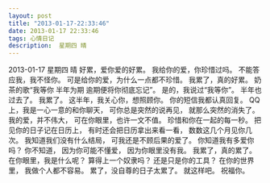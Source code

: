 ```yaml
---
layout: post
title: "2013-01-17-22:33:46"
date: 2013-01-17 22:33:46
tags: 心情日记
description:  星期四 晴
---
```

2013-01-17 星期四 晴 
	好累，爱你爱的好累。
我给你的爱，你珍惜过吗。
不能答应我，我不怪你。
可是给你的爱，为什么一点都不珍惜。
我累了，真的好累。
奶茶的歌“我等你 半年为期 逾期便将你彻底忘记”。
是的，我说过“我等你”。
半年也过去了。
我累了。
这半年，我关心你，想照顾你。
你的短信我都认真回复。
QQ上，我是一心一意的和你聊天，
可你总是突然的说再见，
就那么突然的消失了。
我的爱，并不伟大，
可在你眼里，也许一文不值。
珍惜和你在一起的每一秒。
把见你的日子记在日历上，
有时还会把日历拿出来看一看，
数数这几个月见你几次。
我知道我们没有什么结局，
可我还是不顾后果的爱了。
你知道我有多爱你吗？
你不知道，
因为你可能不懂爱，
因为你眼里没有我。
我累了，真的累了。
在你眼里，我是什么呢？
算得上一个奴隶吗？
还是只是你的工具？
在你的世界里，
我做个人都不容易。
累了，没自尊的日子太累了。
就这样吧。
祝福你。
